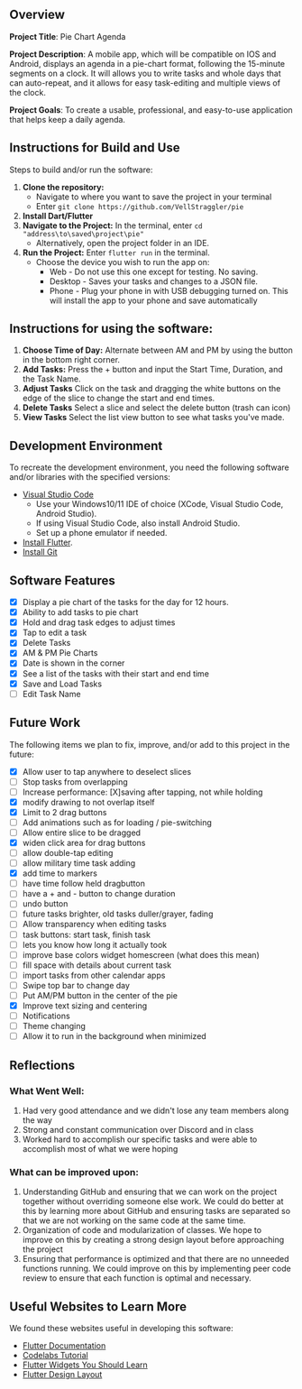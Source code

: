 ## Overview

**Project Title**:
Pie Chart Agenda

**Project Description**:
A mobile app, which will be compatible on IOS and Android, displays an agenda in a pie-chart format, following the 15-minute segments on a clock. It will allows you to write tasks and whole days that can auto-repeat, and it allows for easy task-editing and multiple views of the clock.

**Project Goals**:
To create a usable, professional, and easy-to-use application that helps keep a daily agenda.

## Instructions for Build and Use

Steps to build and/or run the software:

1. **Clone the repository:** 
    - Navigate to where you want to save the project in your terminal
    - Enter `git clone https://github.com/VellStraggler/pie`
2. **Install Dart/Flutter**
3. **Navigate to the Project:** In the terminal, enter `cd "address\to\saved\project\pie"`
    - Alternatively, open the project folder in an IDE.
4. **Run the Project:** Enter `flutter run` in the terminal.
    - Choose the device you wish to run the app on:
        * Web - Do not use this one except for testing. No saving.
        * Desktop - Saves your tasks and changes to a JSON file. 
        * Phone - Plug your phone in with USB debugging turned on. This will install the app to your phone and save automatically

## Instructions for using the software:

1. **Choose Time of Day:** Alternate between AM and PM by using the button in the bottom right corner.
2. **Add Tasks:** Press the + button and input the Start Time, Duration, and the Task Name.
3. **Adjust Tasks** Click on the task and dragging the white buttons on the edge of the slice to change the start and end times.
4. **Delete Tasks** Select a slice and select the delete button (trash can icon)
5. **View Tasks** Select the list view button to see what tasks you've made.

## Development Environment 
To recreate the development environment, you need the following software and/or libraries with the specified versions:

* [Visual Studio Code](https://code.visualstudio.com/Download)
    * Use your Windows10/11 IDE of choice (XCode, Visual Studio Code, Android Studio).
    * If using Visual Studio Code, also install Android Studio.
    * Set up a phone emulator if needed.
* [Install Flutter](https://docs.flutter.dev/get-started/install).
* [Install Git](https://git-scm.com/downloads)

## Software Features
* [x] Display a pie chart of the tasks for the day for 12 hours.
* [x] Ability to add tasks to pie chart
* [x] Hold and drag task edges to adjust times
* [x] Tap to edit a task
* [x] Delete Tasks
* [x] AM & PM Pie Charts
* [x] Date is shown in the corner
* [x] See a list of the tasks with their start and end time
* [X] Save and Load Tasks
* [ ] Edit Task Name

## Future Work
The following items we plan to fix, improve, and/or add to this project in the future:

* [X] Allow user to tap anywhere to deselect slices
* [ ] Stop tasks from overlapping
* [ ] Increase performance: [X]saving after tapping, not while holding
* [X] modify drawing to not overlap itself
* [X] Limit to 2 drag buttons
* [ ] Add animations such as for loading / pie-switching
* [ ] Allow entire slice to be dragged
* [X] widen click area for drag buttons
* [ ] allow double-tap editing
* [ ] allow military time task adding
* [X] add time to markers 
* [ ] have time follow held dragbutton
* [ ] have a + and - button to change duration
* [ ] undo button
* [ ] future tasks brighter, old tasks duller/grayer, fading
* [ ] Allow transparency when editing tasks
* [ ] task buttons: start task, finish task
* [ ] lets you know how long it actually took
* [ ] improve base colors 
widget homescreen (what does this mean)
* [ ] fill space with details about current task
* [ ] import tasks from other calendar apps
* [ ] Swipe top bar to change day 
* [ ] Put AM/PM button in the center of the pie
* [X] Improve text sizing and centering
* [ ] Notifications
* [ ] Theme changing
* [ ] Allow it to run in the background when minimized

## Reflections
### What Went Well:
1.  Had very good attendance and we didn't lose any team members along the way
2.  Strong and constant communication over Discord and in class
3.  Worked hard to accomplish our specific tasks and were able to accomplish most of what we were hoping
### What can be improved upon:
1. Understanding GitHub and ensuring that we can work on the project together without overriding someone else work. We could do better at this by learning more about GitHub and ensuring tasks are separated so that we are not working on the same code at the same time.
2. Organization of code and modularization of classes. We hope to improve on this by creating a strong design layout before approaching the project
3. Ensuring that performance is optimized and that there are no unneeded functions running. We could improve on this by implementing peer code review to ensure that each function is optimal and necessary.

## Useful Websites to Learn More

We found these websites useful in developing this software:
* [Flutter Documentation](https://api.flutter.dev/index.html)
* [Codelabs Tutorial](https://codelabs.developers.google.com/codelabs/flutter-codelab-first#0)
* [Flutter Widgets You Should Learn](https://www.youtube.com/watch?v=YXvIxmmUoHU)
* [Flutter Design Layout](https://docs.flutter.dev/ui/layout/tutorial)